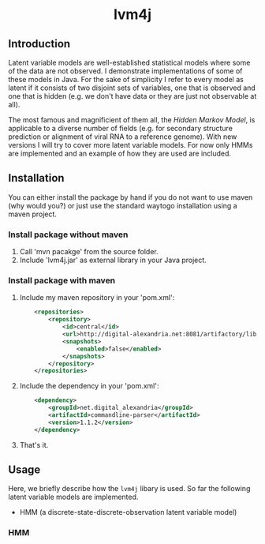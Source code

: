 <h1 align="center"> lvm4j </h1>

## Introduction

Latent variable models are well-established statistical models where some of the data are not observed. I demonstrate implementations of some of these models in Java. For the sake of simplicity I refer to every model as latent if it consists of two disjoint sets of variables, one that is observed and one that is hidden (e.g. we don't have data or they are just not observable at all). 

The most famous and magnificient of them all, the <i>Hidden Markov Model</i>, is applicable to a diverse number of fields (e.g. for secondary structure prediction or alignment of viral RNA to a reference genome). With new versions I will try to cover more latent variable models. For now only HMMs are implemented and an example of how they are used are included.

## Installation
 
You can either install the package by hand if you do not want to use maven (why would you?) or just use the standard waytogo installation using a maven project.

### Install package without maven

1) 	Call 'mvn pacakge' from the source folder.
2) 	Include 'lvm4j.jar' as external library in your Java project.

### Install package with maven

1)	Include my maven repository in your 'pom.xml':
	
	```xml
		<repositories>
        	<repository>
            	<id>central</id>
            	<url>http://digital-alexandria.net:8081/artifactory/libs-release</url>
            	<snapshots>
            	    <enabled>false</enabled>
            	</snapshots>
        	</repository>
    	</repositories>
    ```

2)	Include the dependency in your 'pom.xml':
	
	```xml
	 	<dependency>
    	    <groupId>net.digital_alexandria</groupId>
    	    <artifactId>commandline-parser</artifactId>
    	    <version>1.1.2</version>
        </dependency>
     ```
     
3)	That's it.

## Usage

Here, we briefly describe how the <code>lvm4j</code> libary is used. So far the following latent variable models are implemented.

* HMM (a discrete-state-discrete-observation latent variable model)

### HMM
